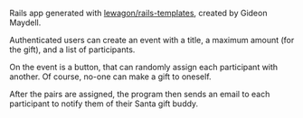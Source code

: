 Rails app generated with [lewagon/rails-templates](https://github.com/lewagon/rails-templates), created by Gideon Maydell.

Authenticated users can create an event with a title, a maximum amount (for the gift), and a list of participants.

On the event is a button, that can randomly assign each participant with another. Of course, no-one can make a gift to oneself.

After the pairs are assigned, the program then sends an email to each participant to notify them of their Santa gift buddy.
